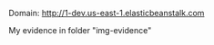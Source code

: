 Domain:
[http://1-dev.us-east-1.elasticbeanstalk.com ](http://1-dev.us-east-1.elasticbeanstalk.com/filteredimage?image_url=https://mcdn.coolmate.me/image/October2023/nhan-vat-doraemon-3012_329.jpg)

My evidence in folder "img-evidence"